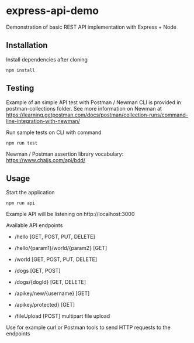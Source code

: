 # express-api-demo
Demonstration of basic REST API implementation with Express + Node

## Installation
Install dependencies after cloning
```
npm install
```

## Testing
Example of an simple API test with Postman / Newman CLI is provided in postman-collections folder.
See more information on Newman at https://learning.getpostman.com/docs/postman/collection-runs/command-line-integration-with-newman/

Run sample tests on CLI with command
```
npm run test
```

Newman / Postman assertion library vocabulary:
https://www.chaijs.com/api/bdd/



## Usage

Start the application
```
npm run api
```


Example API will be listening on http://localhost:3000

Available API endpoints
*  /hello [GET, POST, PUT, DELETE]
*  /hello/{param1}/world/{param2} [GET]
*  /world [GET, POST, PUT, DELETE]

*  /dogs [GET, POST]
*  /dogs/{dogId} [GET, DELETE]


*  /apikey/new/{username} [GET]
*  /apikey/protected} [GET]

*  /fileUpload [POST] multipart file upload


 Use for example curl or Postman tools to send HTTP requests to the endpoints
